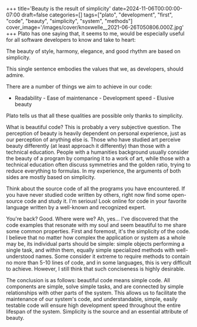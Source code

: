 +++
title='Beauty is the result of simplicity'
date=2024-11-06T00:00:00-07:00
draft=false
categories=[]
tags=["plato", "development", "first", "code", "beauty", "simplicity", "system", "methods"]
cover_image='/images/cover/knoxwelle__2021-06-26T050806.000Z.jpg'
+++
Plato has one saying that, it seems to me, would be especially useful for all software developers to know and take to heart:

The beauty of style, harmony, elegance, and good rhythm are based on simplicity.

This single sentence embodies the values that we, as developers, should admire.

There are a number of things we aim to achieve in our code:

- Readability - Ease of maintenance - Development speed - Elusive beauty

Plato tells us that all these qualities are possible only thanks to simplicity.

What is beautiful code? This is probably a very subjective question. The perception of beauty is heavily dependent on personal experience, just as our perception of anything else is. Those who have studied art perceive beauty differently (at least approach it differently) than those with a technical education. People with a humanities background usually consider the beauty of a program by comparing it to a work of art, while those with a technical education often discuss symmetries and the golden ratio, trying to reduce everything to formulas. In my experience, the arguments of both sides are mostly based on simplicity.

Think about the source code of all the programs you have encountered. If you have never studied code written by others, right now find some open-source code and study it. I'm serious! Look online for code in your favorite language written by a well-known and recognized expert.

You're back? Good. Where were we? Ah, yes... I've discovered that the code examples that resonate with my soul and seem beautiful to me share some common properties. First and foremost, it's the simplicity of the code. I believe that no matter how complex the application or system as a whole may be, its individual parts should be simple: simple objects performing a single task, and within them, equally simple specialized methods with well-understood names. Some consider it extreme to require methods to contain no more than 5-10 lines of code, and in some languages, this is very difficult to achieve. However, I still think that such conciseness is highly desirable.

The conclusion is as follows: beautiful code means simple code. All components are simple, solve simple tasks, and are connected by simple relationships with other parts of the system. This allows us to facilitate the maintenance of our system's code, and understandable, simple, easily testable code will ensure high development speed throughout the entire lifespan of the system. Simplicity is the source and an essential attribute of beauty.